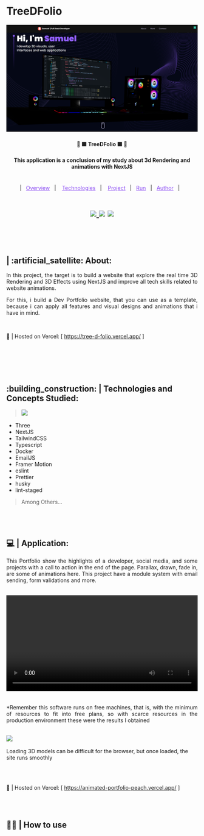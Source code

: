# TreeDFolio

<p align="center">
  <a href="https://fullcycle.com.br/" target="_blank">
    <img width="auto" src="./readme_assets/preview.png"/>
  </a>
</p>

<h4 align="center" >🚀 🟪 TreeDFolio 🟪 🚀</h4>

<h4 align="center">
  This application is a conclusion of my study about 3d Rendering and animations with NextJS
</h4>

#

<p align="center">
  |&nbsp;&nbsp;
  <a style="color: #8a4af3;" href="#project">Overview</a>&nbsp;&nbsp;&nbsp;|&nbsp;&nbsp;&nbsp;
  <a style="color: #8a4af3;" href="#techs">Technologies</a>&nbsp;&nbsp;&nbsp;|&nbsp;&nbsp;&nbsp;
  <a style="color: #8a4af3;" href="#app">Project</a>&nbsp;&nbsp;&nbsp;|&nbsp;&nbsp;
  <a style="color: #8a4af3;" href="#run-project">Run</a>&nbsp;&nbsp;&nbsp;|&nbsp;&nbsp;
  <a style="color: #8a4af3;" href="#author">Author</a>&nbsp;&nbsp;&nbsp;|&nbsp;&nbsp;&nbsp;
</p>

#

<h1 align="center">
  
  <a href="https://github.com/Samuel-Ricardo">
    <img src="https://img.shields.io/static/v1?label=&message=Samuel%20Ricardo&color=black&style=for-the-badge&logo=GITHUB"/>
  </a>

  <a herf="https://www.instagram.com/samuel_ricardo.ex/">
    <img src='https://img.shields.io/static/v1?label=&message=Samuel.ex&color=black&style=for-the-badge&logo=instagram'/> 
  </a>

  <a herf='https://www.linkedin.com/in/samuel-ricardo/'>
    <img src='https://img.shields.io/static/v1?label=&message=Samuel%20Ricardo&color=black&style=for-the-badge&logo=LinkedIn'/> 
  </a>

</h1>

<br>

<p id="project"/>

<br>

<h2>  | :artificial_satellite: About:  </h2>

<p align="justify">
In this project, the target is to build a website that explore the real time 3D Rendering and 3D Effects using NextJS and improve all tech skills related to website animations.
</p>

<p align="justify">
For this, i build a Dev Portfolio website, that you can use as a template, because i can apply all features and visual designs and animations that i have in mind.
</p>

<br>

📡 | Hosted on Vercel: [ https://tree-d-folio.vercel.app/ ]

<br>

#

<br>

<h2 id="techs">
  :building_construction: | Technologies and Concepts Studied:
</h2>

> <a href='https://nextjs.org/'> <img width="64px" src="https://cdn.jsdelivr.net/gh/devicons/devicon@latest/icons/nextjs/nextjs-original.svg" /> </a>

- Three
- NextJS
- TailwindCSS
- Typescript
- Docker
- EmailJS
- Framer Motion
- eslint
- Prettier
- husky
- lint-staged

> Among Others...

#

<br>

<h2 id="app">
  💻 | Application:
</h2>

<p align="justify">
This Portfolio show the highlights of a developer, social media, and some projects with a call to action in the end of the page. Parallax, drawn, fade in, are some of animations here. This project have a module system with email sending, form validations and more.
</p>

<br>

<video width="100%" controls>
  <source src="./readme_assets/demo.mp4" type="video/mp4">
</video>

<br>
<br>

<p align="justify">
*Remember this software runs on free machines, that is, with the minimum of resources to fit into free plans, so with scarce resources in the production environment these were the results I obtained
</p>

<br/>

 <img width="auto" src="https://media.discordapp.net/attachments/852529276083503134/1189694407486754827/image.png?ex=66049bc2&is=65f226c2&hm=808f4780f04de940267e8c9353f4c7befd799c672d22c7b57403c82c920f8e5d&=&format=webp&quality=lossless&width=1202&height=676"/>

<br>

  <p>
    Loading 3D models can be difficult for the browser, but once loaded, the site runs smoothly
  </p>

<br>
<br>

📡 | Hosted on Vercel: [ https://animated-portfolio-peach.vercel.app/ ]

<br>
<br>

<h2 id="run-project"> 
   👨‍💻 | How to use
</h2>

<br>
